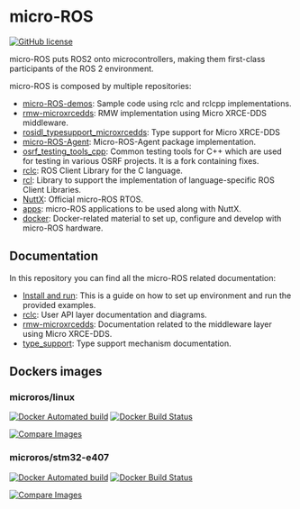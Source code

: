 # micro-ROS

[![GitHub license](https://img.shields.io/github/license/microROS/micro-ROS-doc.svg)](https://github.com/microROS/micro-ROS-doc)

micro-ROS puts ROS2 onto microcontrollers, making them first-class participants of the ROS 2 environment.

micro-ROS is composed by multiple repositories:

* [micro-ROS-demos](https://github.com/microROS/micro-ROS-demos):
    Sample code using rclc and rclcpp implementations.
* [rmw-microxrcedds](https://github.com/microROS/rmw-microxrcedds):
    RMW implementation using Micro XRCE-DDS middleware.
* [rosidl_typesupport_microxrcedds](https://github.com/microROS/rosidl_typesupport_microxrcedds):
    Type support for Micro XRCE-DDS
* [micro-ROS-Agent](https://github.com/microROS/micro-ROS-Agent):
    Micro-ROS-Agent package implementation.
* [osrf_testing_tools_cpp](https://github.com/microROS/osrf_testing_tools_cpp):
    Common testing tools for C++ which are used for testing in various OSRF projects.
    It is a fork containing fixes.
* [rclc](https://github.com/microROS/rclc):
    ROS Client Library for the C language.
* [rcl](https://github.com/microROS/rcl):
    Library to support the implementation of language-specific ROS Client Libraries.
* [NuttX](https://github.com/microROS/NuttX):
    Official micro-ROS RTOS.
* [apps](https://github.com/microROS/apps):
    micro-ROS applications to be used along with NuttX.
* [docker](https://github.com/microROS/docker):
    Docker-related material to set up, configure and develop with micro-ROS hardware.

## Documentation

In this repository you can find all the micro-ROS related documentation:

* [Install and run](./docs/install_and_run.md): This is a guide on how to set up environment and run the provided examples.
* [rclc](./docs/rclc.md): User API layer documentation and diagrams.
* [rmw-microxrcedds](./docs/rmw_microxrcedds.md): Documentation related to the middleware layer using Micro XRCE-DDS.
* [type_support](./docs/type_support.md): Type support mechanism documentation.

## Dockers images

### microros/linux

[![Docker Automated build](https://img.shields.io/docker/automated/microros/linux.svg?logo=docker)](https://hub.docker.com/r/microros/linux/)
[![Docker Build Status](https://img.shields.io/docker/build/microros/linux.svg?logo=docker)](https://hub.docker.com/r/microros/linux/)

[![Compare Images](https://images.microbadger.com/badges/image/microros/linux.svg)](https://microbadger.com/images/microros/linux)

### microros/stm32-e407

[![Docker Automated build](https://img.shields.io/docker/automated/microros/stm32-e407.svg?logo=docker)](https://hub.docker.com/r/microros/stm32-e407/)
[![Docker Build Status](https://img.shields.io/docker/build/microros/stm32-e407.svg?logo=docker)](https://hub.docker.com/r/microros/stm32-e407/)

[![Compare Images](https://images.microbadger.com/badges/image/microros/stm32-e407.svg)](https://microbadger.com/images/microros/stm32-e407)
